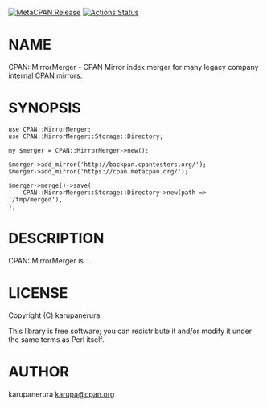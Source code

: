 [![MetaCPAN Release](https://badge.fury.io/pl/CPAN-MirrorMerger.svg)](https://metacpan.org/release/CPAN-MirrorMerger) [![Actions Status](https://github.com/karupanerura/p5-CPAN-MirrorMerger/workflows/test/badge.svg)](https://github.com/karupanerura/p5-CPAN-MirrorMerger/actions)
# NAME

CPAN::MirrorMerger - CPAN Mirror index merger for many legacy company internal CPAN mirrors.

# SYNOPSIS

    use CPAN::MirrorMerger;
    use CPAN::MirrorMerger::Storage::Directory;

    my $merger = CPAN::MirrorMerger->new();

    $merger->add_mirror('http://backpan.cpantesters.org/');
    $merger->add_mirror('https://cpan.metacpan.org/');

    $merger->merge()->save(
        CPAN::MirrorMerger::Storage::Directory->new(path => '/tmp/merged'),
    );

# DESCRIPTION

CPAN::MirrorMerger is ...

# LICENSE

Copyright (C) karupanerura.

This library is free software; you can redistribute it and/or modify
it under the same terms as Perl itself.

# AUTHOR

karupanerura <karupa@cpan.org>
